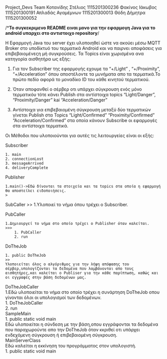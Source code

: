 Project_Devs Team
Κοτανίδης Στέλιος 1115201300236
Φακίνος Ιάκωβος 1115201300191
Απλαδάς Αγαμέμνων 1115201300013
Θόδη Δήμητρα 1115201300052

/*****Το συγκεκριμενο README ειναι μονο για την εφαρμογη Java για το android υπαρχει στο αντιστοιχο repository****/

Η Εφαρμογή Java του server έχει υλοποιηθεί ώστε να ακούει μέσω MQTT Broker στο υποδίκτυό του τερματικά Android και να παιρνει αποφάσεις για επιβεβαιομένεςη μή συγκρούσεις.
Τα Topics είναι χωρισμένα ανα κατηγορία αισθητήρα ως εξής:

1. Για τον Subscriber της εφαρμογής εχουμε τα “+/Light” , “+/Proximity”, “+/Acceleration” όπου αποστέλοντε τα μυνήματα απο τα τερματικά.Το πρώτο πεδίο αφορά το μοναδίκο ID του κάθε κινητού τερματικού.

2. Όταν αποφανθεί ο σέρβερ οτι υπάρχει σύγκρουση ενός μόνο τερματικόυ τότε κάνει Publish στα αντίστοιχα topics “Light/Danger”, “Proximity/Danger” kai “Acceleration/Danger”

3. Αντίστοιχα για επιβεβαιομένη σύγκρουση μεταξύ δύο τερματικών γίνεται Publish στα Topics “Light/Confirmed” “Proximity/Confirmed” “Acceleration/Confirmed” στα οποία κάνουν Subscribe οι εφαρμογές στα αντίστοιχα τερματικά.

Οι Μέθοδοι που υλοποιούνται για αυτές τις λειτουργείες είναι οι εξής:  
  >
Subscriber  
  >>
    1. main  
    2. connectionLost  
    3. messageArrived  
    4. deliveryComplete  
  >
Publisher  
>>
    1.main()->Εδώ δίνονται τα στοιχεία και τα topics στα οποία η εφαρμογή θα αποστείλει ειδοποιήσεις.  
    >
SubCaller 
      >>
    1.Υλοποιεί το νήμα όπου τρέχει ο Subscriber.  
>
PubCaller
>>
    1.Δημιουργεί το νήμα στο οποίο τρέχει ο Publisher όταν καλείται.  
    >>>
        1. PubCaller  
        2. run  
>
DoTheJob
>>
    1. public DoTheJob 
    >>
    Υλοποιείται όλος ο αλγόριθμος για την λήψη απόφασης του σέρβερ,υπολογίζονται τα δεδομένα που λαμβάνονται απο τους αισθητήρες,και καλείται ο Publiser για την κάθε παρίπτωση, καθώς και οι εγγραφές στην βάση δεδομένων μας.  
DoTheJobCaller  
    1.Εδώ υλοποιείται το νήμα στο οποίο τρέχει η συνάρτηση DoTheJob οπου γίνονται όλοι οι υπολογισμοί των δεδομένων.  
        1. DoTheJobCaller  
        2. run  
SampleMain  
    1. public static void main  
        Εδώ υλοποιείται η σύνδεση με την βάση,οπου εγγράφονται τα δεδομένα που παραχωρούντε απο την DoTheJob όταν κκριθεί οτι υπάρχει ενδεχόμενη σύγκρουση ή επιβεβαιομένη σύγκρουση.  
MainServerClass  
    Εδώ καλείται η εκκίνηση του προγράμματος στον υπολογιστή.  
    1. public static void main  
  